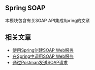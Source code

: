 ## Spring SOAP

本模块包含有关SOAP API集成Spring的文章

## 相关文章

+ [使用Spring创建SOAP Web服务](http://tu-yucheng.github.io/springboot/2023/05/12/spring-boot-soap-web-service.html)
+ [在Spring中调用SOAP Web服务](http://tu-yucheng.github.io/springboot/2023/05/12/spring-soap-web-service.html)
+ [通过Postman发送SOAP请求](http://tu-yucheng.github.io/springboot/2023/05/12/postman-soap-request.html)